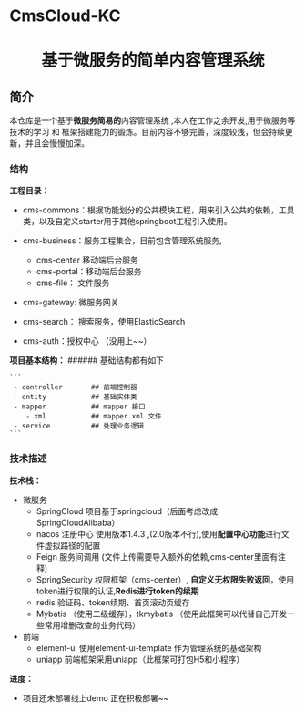 # CmsCloud-KC
<h1 align="center">
  基于微服务的简单内容管理系统
</h1>

## 简介

 本仓库是一个基于**微服务简易的**内容管理系统 ,本人在工作之余开发,用于微服务等技术的学习 和 框架搭建能力的锻炼。目前内容不够完善，深度较浅，但会持续更新，并且会慢慢加深。


### 结构

**工程目录：**

* cms-commons：根据功能划分的公共模块工程，用来引入公共的依赖，工具类，以及自定义starter用于其他springboot工程引入使用。

* cms-business：服务工程集合，目前包含管理系统服务,
    * cms-center 移动端后台服务
    * cms-portal：移动端后台服务 
    * cms-file： 文件服务
* cms-gateway: 微服务网关
* cms-search： 搜索服务，使用ElasticSearch 
* cms-auth：授权中心 （没用上~~）




**项目基本结构：**
        ###### 基础结构都有如下

    ```
     - controller       ## 前端控制器
     - entity           ## 基础实体类
     - mapper           ## mapper 接口
        - xml           ## mapper.xml 文件
     - service          ## 处理业务逻辑
    ```    
    
### 技术描述

**技术栈：**
   *  微服务
        * SpringCloud  项目基于springcloud（后面考虑改成SpringCloudAlibaba）
        * nacos 注册中心 使用版本1.4.3 ,(2.0版本不行),使用**配置中心功能**进行文件虚拟路径的配置
        * Feign 服务间调用 (文件上传需要导入额外的依赖,cms-center里面有注释)
        * SpringSecurity 权限框架（cms-center）, **自定义无权限失败返回**，使用token进行权限的认证,**Redis进行token的续期**
        * redis 验证码、token续期、首页滚动页缓存
        * Mybatis （使用二级缓存），tkmybatis （使用此框架可以代替自己开发一些常用增删改查的业务代码）
   * 前端
        * element-ui  使用element-ui-template 作为管理系统的基础架构
        * uniapp 前端框架采用uniapp（此框架可打包H5和小程序）
        
**进度：**
   * 项目还未部署线上demo 正在积极部署~~

